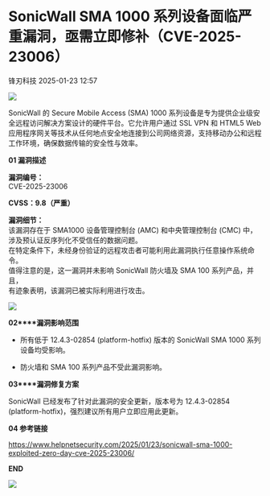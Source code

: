 #  SonicWall SMA 1000 系列设备面临严重漏洞，亟需立即修补（CVE-2025-23006）   
 锋刃科技   2025-01-23 12:57  
  
![](https://mmbiz.qpic.cn/sz_mmbiz_gif/fWmp3zFswgFvLTv3W8PBxkdib8N0cqiauvUrmLoVticp2uHmmVe5RkkNLOsqqpwYOgXIibkkXLju5UsN1xjCVbo42A/640?wx_fmt=gif&from=appmsg "")  
  
SonicWall 的 Secure Mobile Access (SMA) 1000 系列设备是专为提供企业级安全远程访问解决方案设计的硬件平台。它允许用户通过 SSL VPN 和 HTML5 Web 应用程序网关等技术从任何地点安全地连接到公司网络资源，支持移动办公和远程工作环境，确保数据传输的安全性与效率。  
  
  
  
  
  
  
  
  
**01 漏洞描述**  
  
  
  
**漏洞编号：**  
CVE-2025-23006  
  
**CVSS：9.8（严重）**  
  
  
**漏洞细节：**  
该漏洞存在于 SMA1000 设备管理控制台 (AMC) 和中央管理控制台 (CMC) 中，涉及预认证反序列化不受信任的数据问题。  
在特定条件下，未经身份验证的远程攻击者可能利用此漏洞执行任意操作系统命令。  
值得注意的是，这一漏洞并未影响 SonicWall 防火墙及 SMA 100 系列产品，并且，  
有迹象表明，该漏洞已被实际利用进行攻击。  
  
![](https://mmbiz.qpic.cn/sz_mmbiz_png/fWmp3zFswgHnunFQVKOicyZkMEVpVSAW4C9sPpL6oYhX3YGEf106a0P0rEjVq88oRZ2shA4VcWgDCicrHNCKkhTw/640?wx_fmt=png&from=appmsg "")  
  
  
  
  
**02****漏洞影响范围**  
  
- 所有低于 12.4.3-02854 (platform-hotfix) 版本的 SonicWall SMA 1000 系列设备均受影响。  
  
- 防火墙和 SMA 100 系列产品不受此漏洞影响。  
  
  
**03****漏洞修复方案**  
  
  
  
SonicWall 已经发布了针对此漏洞的安全更新，版本号为 12.4.3-02854 (platform-hotfix)，强烈建议所有用户立即应用此更新。  
  
  
  
  
**04 参考链接**  
  
  
  
https://www.helpnetsecurity.com/2025/01/23/sonicwall-sma-1000-exploited-zero-day-cve-2025-23006/  
  
  
  
**END**  
  
  
![](https://mmbiz.qpic.cn/mmbiz_png/Ljib4So7yuWjgINrN72W7AwgiaqWlJJfJg7RQPtVjGIF1m7QZ47gNtFk06Ql0nibicTvEpbtI4SXhThwcpmbfW7XvA/640?wx_fmt=png&wxfrom=5&wx_lazy=1&wx_co=1 "")  
  
